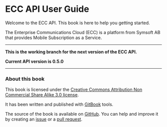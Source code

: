 # ECC API User Guide

Welcome to the ECC API. This book is here to help you getting started.

The Enterprise Communications Cloud (ECC) is a platform from Symsoft AB that provides Mobile Subscription as a Service.

---

__This is the working branch for the next version of the ECC API.__

__Current API version is 0.5.0__

---

### About this book

This book is licensed under the [Creative Commons Attribution Non Commercial Share Alike 3.0 license](http://creativecommons.org/licenses/by-nc-sa/3.0/). 

It has been written and published with [GitBook](https://www.gitbook.io) tools.

The source of the book is available on [GitHub](https://github.com/symsoft/ecc-api-guide). You can help and improve it by creating an [issue](https://github.com/symsoft/ecc-api-guide/issues) or a [pull request](https://github.com/symsoft/ecc-api-guide/pulls).

